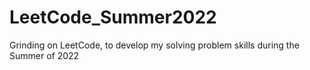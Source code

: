 # LeetCode_Summer2022
Grinding on LeetCode, to develop my solving problem skills during the Summer of 2022
